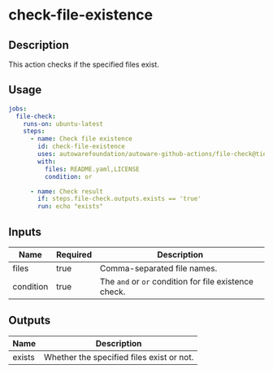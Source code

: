 # check-file-existence

## Description

This action checks if the specified files exist.

## Usage

```yaml
jobs:
  file-check:
    runs-on: ubuntu-latest
    steps:
      - name: Check file existence
        id: check-file-existence
        uses: autowarefoundation/autoware-github-actions/file-check@tier4/proposal
        with:
          files: README.yaml,LICENSE
          condition: or

      - name: Check result
        if: steps.file-check.outputs.exists == 'true'
        run: echo "exists"
```

## Inputs

| Name      | Required | Description                                                                                                  |
| --------- | -------- | ------------------------------------------------------------------------------------------------------------ |
| files     | true     | Comma-separated file names.                                                                                  |
| condition | true     | The `and` or `or` condition for file existence check. |

## Outputs

| Name   | Description                                                                         |
| ------ | ----------------------------------------------------------------------------------- |
| exists | Whether the specified files exist or not. |
